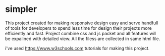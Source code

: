 # simpler 
This project created for making responsive design easy and serve handfull of tools
for developers to spend less time for design their projects more efficiently and fast.
Project combine css and js packet and all features will be expalined with detailed view.
All the filess are collected in same html file.

i've used https://www.w3schools.com tutorials for making this project.
